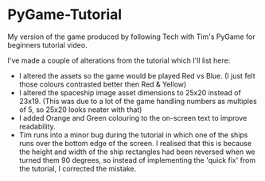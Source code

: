 # PyGame-Tutorial
My version of the game produced by following Tech with Tim's PyGame for beginners tutorial video.

I've made a couple of alterations from the tutorial which I'll list here:

- I altered the assets so the game would be played Red vs Blue. (I just felt those colours contrasted better then Red & Yellow)
- I altered the spaceship image asset dimensions to 25x20 instead of 23x19. (This was due to a lot of the game handling numbers as multiples of 5, so 25x20 looks neater with that)
- I added Orange and Green colouring to the on-screen text to improve readability.
- Tim runs into a minor bug during the tutorial in which one of the ships runs over the bottom edge of the screen. I realised that this is because the height and width of the ship rectangles had been reversed when we turned them 90 degrees, so instead of implementing the 'quick fix' from the tutorial, I corrected the mistake.
